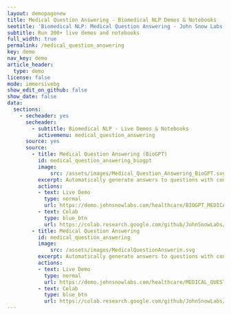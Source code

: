 ```yaml
---
layout: demopagenew
title: Medical Question Answering - Biomedical NLP Demos & Notebooks
seotitle: 'Biomedical NLP: Medical Question Answering - John Snow Labs'
subtitle: Run 300+ live demos and notebooks
full_width: true
permalink: /medical_question_answering
key: demo
nav_key: demo
article_header:
  type: demo
license: false
mode: immersivebg
show_edit_on_github: false
show_date: false
data:
  sections:  
    - secheader: yes
      secheader:
        - subtitle: Biomedical NLP - Live Demos & Notebooks
          activemenu: medical_question_answering
      source: yes
      source:
        - title: Medical Question Answering (BioGPT)
          id: medical_question_answering_biogpt
          image: 
              src: /assets/images/Medical_Question_Answering_BioGPT.svg
          excerpt: Automatically generate answers to questions with context in biomedical documents.
          actions:
          - text: Live Demo
            type: normal
            url: https://demo.johnsnowlabs.com/healthcare/BIOGPT_MEDICAL_QUESTION_ANSWERING/
          - text: Colab
            type: blue_btn
            url: https://colab.research.google.com/github/JohnSnowLabs/spark-nlp-workshop/blob/master/tutorials/Certification_Trainings/Healthcare/31.Medical_Question_Answering.ipynb
        - title: Medical Question Answering
          id: medical_question_answering
          image: 
              src: /assets/images/MedicalQuestionAnswerin.svg
          excerpt: Automatically generate answers to questions with context in clinical documents
          actions:
          - text: Live Demo
            type: normal
            url: https://demo.johnsnowlabs.com/healthcare/MEDICAL_QUESTION_ANSWERING/
          - text: Colab
            type: blue_btn
            url: https://colab.research.google.com/github/JohnSnowLabs/spark-nlp-workshop/blob/master/tutorials/streamlit_notebooks/healthcare/MEDICAL_QUESTION_ANSWERING.ipynb        
---
```

